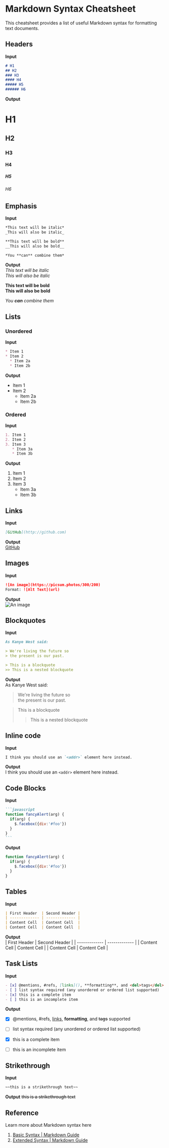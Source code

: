 # Markdown Syntax Cheatsheet

This cheatsheet provides a list of useful Markdown syntax for formatting text documents.


## Headers

**Input**  
```markdown
# H1
## H2
### H3
#### H4
##### H5
###### H6
```

**Output**  
# H1
## H2
### H3
#### H4
##### H5
###### H6


## Emphasis

**Input**  
```markdown
*This text will be italic*
_This will also be italic_

**This text will be bold**
__This will also be bold__

*You **can** combine them*
```

**Output**  
*This text will be italic*  
_This will also be italic_

**This text will be bold**  
__This will also be bold__

*You **can** combine them*


## Lists

### Unordered

**Input**
```markdown
* Item 1
* Item 2
  * Item 2a
  * Item 2b
```

**Output**  
* Item 1
* Item 2
  * Item 2a
  * Item 2b

### Ordered

**Input**  
```markdown
1. Item 1
2. Item 2
3. Item 3
   * Item 3a
   * Item 3b
```

**Output**  
1. Item 1
2. Item 2
3. Item 3
   * Item 3a
   * Item 3b


## Links

**Input**
```markdown
[GitHub](http://github.com)
```
**Output**  
[GitHub](http://github.com)


## Images

**Input**
```markdown
![An image](https://picsum.photos/300/200)
Format: ![Alt Text](url)
```

**Output**  
![An image](https://picsum.photos/300/200)


## Blockquotes

**Input**  
```markdown
As Kanye West said:

> We're living the future so
> the present is our past.

> This is a blockquote
>> This is a nested blockquote
```

**Output**  
As Kanye West said:

> We're living the future so  
> the present is our past.

> This is a blockquote
>> This is a nested blockquote


## Inline code

**Input**
```markdown
I think you should use an `<addr>` element here instead.
```

**Output**  
I think you should use an `<addr>` element here instead.


## Code Blocks

**Input**
````markdown
```javascript
function fancyAlert(arg) {
  if(arg) {
    $.facebox({div:'#foo'})
  }
}
```
`````

**Output**  
```javascript
function fancyAlert(arg) {
  if(arg) {
    $.facebox({div:'#foo'})
  }
}
```


## Tables

**Input**
```markdown
| First Header  | Second Header |
| ------------- | ------------- |
| Content Cell  | Content Cell  |
| Content Cell  | Content Cell  |
```

**Output**  
| First Header  | Second Header |
| ------------- | ------------- |
| Content Cell  | Content Cell  |
| Content Cell  | Content Cell  |


## Task Lists

**Input**
```markdown
- [x] @mentions, #refs, [links](), **formatting**, and <del>tags</del> supported
- [ ] list syntax required (any unordered or ordered list supported)
- [x] this is a complete item
- [ ] this is an incomplete item
```

**Output**  
- [x] @mentions, #refs, [links](), **formatting**, and <del>tags</del> supported
- [ ] list syntax required (any unordered or ordered list supported)
- [x] this is a complete item
- [ ] this is an incomplete item


## Strikethrough

**Input**
```markdown
~~this is a strikethrough text~~
```

**Output**
~~this is a strikethrough text~~


## Reference
Learn more about Markdown syntax here
1. [Basic Syntax \| Markdown Guide](https://www.markdownguide.org/basic-syntax/)
2. [Extended Syntax \| Markdown Guide](https://www.markdownguide.org/extended-syntax/)